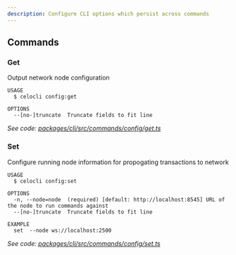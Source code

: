 ```yaml
---
description: Configure CLI options which persist across commands
---
```


## Commands

### Get

Output network node configuration

```
USAGE
  $ celocli config:get

OPTIONS
  --[no-]truncate  Truncate fields to fit line
```

_See code: [packages/cli/src/commands/config/get.ts](https://github.com/celo-org/celo-monorepo/tree/master/packages/cli/src/commands/config/get.ts)_

### Set

Configure running node information for propogating transactions to network

```
USAGE
  $ celocli config:set

OPTIONS
  -n, --node=node  (required) [default: http://localhost:8545] URL of the node to run commands against
  --[no-]truncate  Truncate fields to fit line

EXAMPLE
  set  --node ws://localhost:2500
```

_See code: [packages/cli/src/commands/config/set.ts](https://github.com/celo-org/celo-monorepo/tree/master/packages/cli/src/commands/config/set.ts)_
